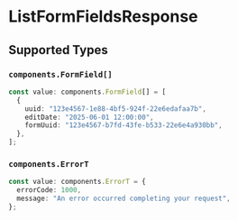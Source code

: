 # ListFormFieldsResponse


## Supported Types

### `components.FormField[]`

```typescript
const value: components.FormField[] = [
  {
    uuid: "123e4567-1e88-4bf5-924f-22e6edafaa7b",
    editDate: "2025-06-01 12:00:00",
    formUuid: "123e4567-b7fd-43fe-b533-22e6e4a930bb",
  },
];
```

### `components.ErrorT`

```typescript
const value: components.ErrorT = {
  errorCode: 1000,
  message: "An error occurred completing your request",
};
```

